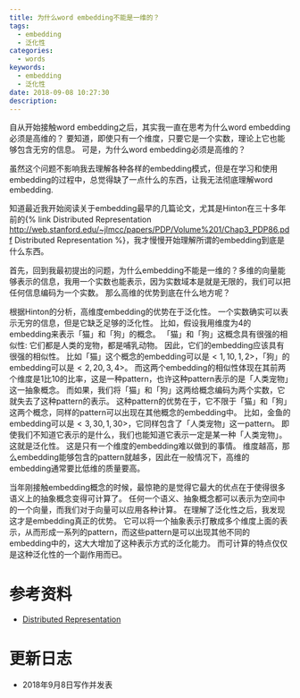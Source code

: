 ```yaml
---
title: 为什么word embedding不能是一维的？
tags:
  - embedding
  - 泛化性
categories:
  - words
keywords:
  - embedding
  - 泛化性
date: 2018-09-08 10:27:30
description:
---
```





自从开始接触word embedding之后，其实我一直在思考为什么word embedding必须是高维的？
要知道，即使只有一个维度，只要它是一个实数，理论上它也能够包含无穷的信息。
可是，为什么word embedding必须是高维的？

<escape><!-- more --></escape>

虽然这个问题不影响我去理解各种各样的embedding模式，但是在学习和使用embedding的过程中，总觉得缺了一点什么的东西，让我无法彻底理解word embedding.

知道最近我开始阅读关于embedding最早的几篇论文，尤其是Hinton在三十多年前的{% link Distributed Representation  http://web.stanford.edu/~jlmcc/papers/PDP/Volume%201/Chap3_PDP86.pdf Distributed Representation %}，我才慢慢开始理解所谓的embedding到底是什么东西。

首先，回到我最初提出的问题，为什么embedding不能是一维的？多维的向量能够表示的信息，我用一个实数也能表示，因为实数域本是就是无限的，我们可以把任何信息编码为一个实数。
那么高维的优势到底在什么地方呢？

根据Hinton的分析，高维度embedding的优势在于泛化性。
一个实数确实可以表示无穷的信息，但是它缺乏足够的泛化性。
比如，假设我用维度为4的embedding来表示「猫」和「狗」的概念。
「猫」和「狗」这概念具有很强的相似性: 它们都是人类的宠物，都是哺乳动物。
因此，它们的embedding应该具有很强的相似性。
比如「猫」这个概念的embedding可以是$<1,10,1,2>$，「狗」的embedding可以是$<2,20,3,4>$。
而这两个embedding的相似性体现在其前两个维度是1比10的比率，这是一种pattern，也许这种pattern表示的是「人类宠物」这一抽象概念。
而如果，我们将「猫」和「狗」这两给概念编码为两个实数，它就失去了这种pattern的表示。
这种pattern的优势在于，它不限于「猫」和「狗」这两个概念，同样的pattern可以出现在其他概念的embedding中。
比如，金鱼的embedding可以是$<3,30,1,30>$，它同样包含了「人类宠物」这一pattern。
即使我们不知道它表示的是什么，我们也能知道它表示一定是某一种「人类宠物」。
这就是泛化性。
这是只有一个维度的embedding难以做到的事情。
维度越高，那么embedding能够包含的pattern就越多，因此在一般情况下，高维的embedding通常要比低维的质量要高。

当年刚接触embedding概念的时候，最惊艳的是觉得它最大的优点在于使得很多语义上的抽象概念变得可计算了。
任何一个语义、抽象概念都可以表示为空间中的一个向量，而我们对于向量可以应用各种计算。
在理解了泛化性之后，我发现这才是embedding真正的优势。
它可以将一个抽象表示打散成多个维度上面的表示，从而形成一系列的pattern，而这些pattern是可以出现其他不同的embedding中的，这大大增加了这种表示方式的泛化能力。
而可计算的特点仅仅是这种泛化性的一个副作用而已。


# 参考资料

- [Distributed Representation][]

# 更新日志

- 2018年9月8日写作并发表

[Distributed Representation]:http://web.stanford.edu/~jlmcc/papers/PDP/Volume%201/Chap3_PDP86.pdf
